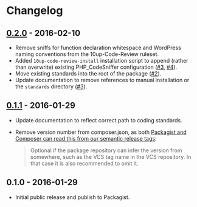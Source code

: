 # Changelog

## [0.2.0] - 2016-02-10

* Remove sniffs for function declaration whitespace and WordPress naming conventions from the 10up-Code-Review ruleset.
* Added `10up-code-review-install` installation script to append (rather than overwrite) existing PHP_CodeSniffer configuration ([#3], [#4]).
* Move existing standards into the root of the package ([#2]).
* Update documentation to remove references to manual installation or the `standards` directory ([#3]).

## [0.1.1] - 2016-01-29

* Update documentation to reflect correct path to coding standards.
* Remove version number from composer.json, as both [Packagist and Composer can read this from our semantic release tags](https://getcomposer.org/doc/04-schema.md#version):

	> Optional if the package repository can infer the version from somewhere, such as the VCS tag name in the VCS repository. In that case it is also recommended to omit it.


## 0.1.0 - 2016-01-29

* Initial public release and publish to Packagist.


[0.2.0]: https://github.com/10up/10up-coding-standards/compare/v0.1.1...v0.2.0
[0.1.1]: https://github.com/10up/10up-coding-standards/compare/v0.1.0...v0.1.1
[#2]: https://github.com/10up/10up-code-review/issues/2
[#3]: https://github.com/10up/10up-code-review/issues/3
[#4]: https://github.com/10up/10up-code-review/issues/4